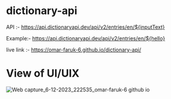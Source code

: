 # dictionary-api
API :- https://api.dictionaryapi.dev/api/v2/entries/en/${inputText}

Example:- https://api.dictionaryapi.dev/api/v2/entries/en/${hello}

live link :- https://omar-faruk-6.github.io/dictionary-api/

# View of UI/UIX


![Web capture_6-12-2023_222535_omar-faruk-6 github io](https://github.com/omar-faruk-6/dictionary-api/assets/68624414/54500165-23f6-4c45-8fe8-6ba4ce81dcde)
